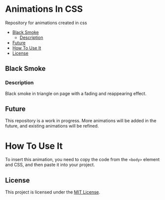 # Animations In CSS

Repository for animations created in css

- [Black Smoke](#black-smoke)
  - [Description](#description)
- [Future](#future)
- [How To Use It](#how-to-use-it)
- [License](#license)

## Black Smoke

  ### Description
  Black smoke in triangle on page with a fading and reappearing effect.

## Future
This repository is a work in progress. More animations will be added in the future, and existing animations will be refined.

# How To Use It

To insert this animation, you need to copy the code from the `<body>` element and CSS, and then paste it into your project.

## License

This project is licensed under the [MIT License](https://opensource.org/license/mit/).

